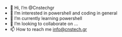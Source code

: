 - 👋 Hi, I’m @Cnstechgr
- 👀 I’m interested in powershell and coding in general
- 🌱 I’m currently learning powershell
- 💞️ I’m looking to collaborate on ...
- 📫 How to reach me info@cnstech.gr

<!---
Cnstechgr/Cnstechgr is a ✨ special ✨ repository because its `README.md` (this file) appears on your GitHub profile.
You can click the Preview link to take a look at your changes.
--->
